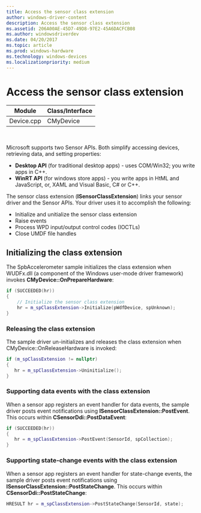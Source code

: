 ```yaml
---
title: Access the sensor class extension
author: windows-driver-content
description: Access the sensor class extension
ms.assetid: 206A00AE-45D7-49D8-97E2-45A6DACFCB08
ms.author: windowsdriverdev
ms.date: 04/20/2017
ms.topic: article
ms.prod: windows-hardware
ms.technology: windows-devices
ms.localizationpriority: medium
---
```


# Access the sensor class extension


| Module     | Class/Interface |
|------------|-----------------|
| Device.cpp | CMyDevice       |

 

Microsoft supports two Sensor APIs. Both simplify accessing devices, retrieving data, and setting properties:

-   **Desktop API** (for traditional desktop apps) - uses COM/Win32; you write apps in C++.
-   **WinRT API** (for windows store apps) - you write apps in HtML and JavaScript, or, XAML and Visual Basic, C# or C++.

The sensor class extension (**ISensorClassExtension**) links your sensor driver and the Sensor APIs. Your driver uses it to accomplish the following:

-   Initialize and unitialize the sensor class extension
-   Raise events
-   Process WPD input/output control codes (IOCTLs)
-   Close UMDF file handles

## Initializing the class extension

The SpbAccelerometer sample initializes the class extension when WUDFx.dll (a component of the Windows user-mode driver framework) invokes **CMyDevice::OnPrepareHardware**:

```cpp
if (SUCCEEDED(hr))
{
    // Initialize the sensor class extension
    hr = m_spClassExtension->Initialize(pWdfDevice, spUnknown);
}
```

### Releasing the class extension

The sample driver un-initializes and releases the class extension when CMyDevice::OnReleaseHardware is invoked:

```cpp
if (m_spClassExtension != nullptr)
{
   hr = m_spClassExtension->Uninitialize();
}
```

### Supporting data events with the class extension

When a sensor app registers an event handler for data events, the sample driver posts event notifications using **ISensorClassExtension::PostEvent**. This occurs within **CSensorDdi::PostDataEvent**:

```cpp
if (SUCCEEDED(hr))
{
   hr = m_spClassExtension->PostEvent(SensorId, spCollection);
}
```

### Supporting state-change events with the class extension

When a sensor app registers an event handler for state-change events, the sample driver posts event notifications using **ISensorClassExtension::PostStateChange**. This occurs within **CSensorDdi::PostStateChange**:

```cpp
HRESULT hr = m_spClassExtension->PostStateChange(SensorId, state);
```

 

 




